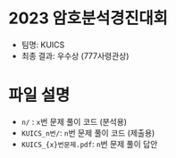 # 2023 암호분석경진대회 
* 팀명: KUICS
* 최종 결과: 우수상 (777사령관상)

# 파일 설명
* `n/` : `x`번 문제 풀이 코드 (분석용)
* `KUICS_n번/`: `n`번 문제 풀이 코드 (제출용)
* `KUICS_{x}번문제.pdf`: `n`번 문제 풀이 답안